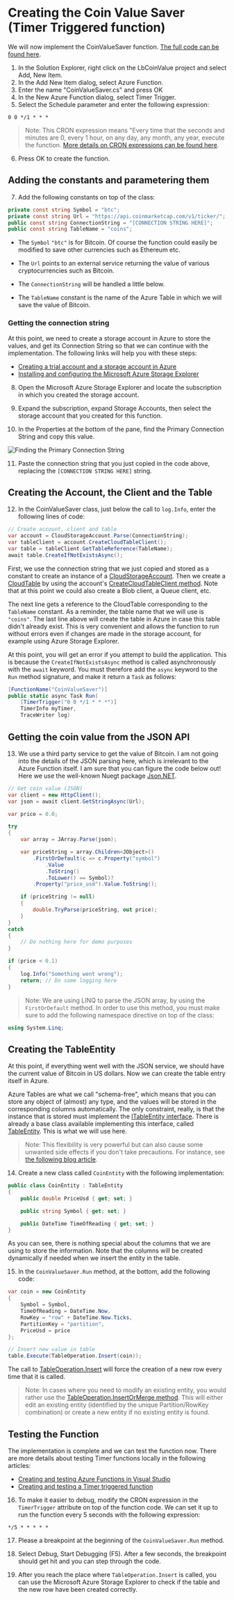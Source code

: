 # Creating the Coin Value Saver (Timer Triggered function)

We will now implement the CoinValueSaver function. [The full code can be found here](TODO_GITHUB_CLASS).

1. In the Solution Explorer, right click on the LbCoinValue project and select Add, New Item.
2. In the Add New Item dialog, select Azure Function.
3. Enter the name "CoinValueSaver.cs" and press OK
4. In the New Azure Function dialog, select Timer Trigger.
5. Select the Schedule parameter and enter the following expression:

```
0 0 */1 * * *
```

> Note: This CRON expression means "Every time that the seconds and minutes are 0, every 1 hour, on any day, any month, any year, execute the function. [More details on CRON expressions can be found here](TODO).

6. Press OK to create the function.

## Adding the constants and parametering them

7. Add the following constants on top of the class:

```CS
private const string Symbol = "btc";
private const string Url = "https://api.coinmarketcap.com/v1/ticker/";
public const string ConnectionString = "[CONNECTION STRING HERE]";
public const string TableName = "coins";
```

* The ```Symbol``` ```"btc"``` is for Bitcoin. Of course the function could easily be modified to save other currencies such as Ethereum etc.

* The ```Url``` points to an external service returning the value of various cryptocurrencies such as Bitcoin.

* The ```ConnectionString``` will be handled a little below.

* The ```TableName``` constant is the name of the Azure Table in which we will save the value of Bitcoin.

### Getting the connection string

At this point, we need to create a storage account in Azure to store the values, and get its Connection String so that we can continue with the implementation. The following links will help you with these steps:

* [Creating a trial account and a storage account in Azure](TODO)
* [Installing and configuring the Microsoft Azure Storage Explorer](TODO)

8. Open the Microsoft Azure Storage Explorer and locate the subscription in which you created the storage account.

9. Expand the subscription, expand Storage Accounts, then select the storage account that you created for this function.

10. In the Properties at the bottom of the pane, find the Primary Connection String and copy this value.

![Finding the Primary Connection String](TODO)

11. Paste the connection string that you just copied in the code above, replacing the `[CONNECTION STRING HERE]` string.

## Creating the Account, the Client and the Table

12. In the CoinValueSaver class, just below the call to ```log.Info```, enter the following lines of code:

```CS
// Create account, client and table
var account = CloudStorageAccount.Parse(ConnectionString);
var tableClient = account.CreateCloudTableClient();
var table = tableClient.GetTableReference(TableName);
await table.CreateIfNotExistsAsync();
```

First, we use the connection string that we just copied and stored as a constant to create an instance of a [CloudStorageAccount](TODO). Then we create a [CloudTable](TODO) by using the account's [CreateCloudTableClient method](TODO). Note that at this point we could also create a Blob client, a Queue client, etc.

The next line gets a reference to the CloudTable corresponding to the ```TableName``` constant. As a reminder, the table name that we will use is ```"coins"```. The last line above will create the table in Azure in case this table didn't already exist. This is very convenient and allows the function to run without errors even if changes are made in the storage account, for example using Azure Storage Explorer.

At this point, you will get an error if you attempt to build the application. This is because the ```CreateIfNotExistsAsync``` method is called asynchronously with the ```await``` keyword. You must therefore add the ```async``` keyword to the ```Run``` method signature, and make it return a ```Task``` as follows:

```CS
[FunctionName("CoinValueSaver")]
public static async Task Run(
    [TimerTrigger("0 0 */1 * * *")]
    TimerInfo myTimer, 
    TraceWriter log)
```

## Getting the coin value from the JSON API

13. We use a third party service to get the value of Bitcoin. I am not going into the details of the JSON parsing here, which is irrelevant to the Azure Function itself. I am sure that you can figure the code below out! Here we use the well-known Nuegt package [Json.NET](TODO).

```CS
// Get coin value (JSON)
var client = new HttpClient();
var json = await client.GetStringAsync(Url);

var price = 0.0;

try
{
    var array = JArray.Parse(json);

    var priceString = array.Children<JObject>()
        .FirstOrDefault(c => c.Property("symbol")
            .Value
            .ToString()
            .ToLower() == Symbol)?
        .Property("price_usd").Value.ToString();

    if (priceString != null)
    {
        double.TryParse(priceString, out price);
    }
}
catch
{
    // Do nothing here for demo purposes
}

if (price < 0.1)
{
    log.Info("Something went wrong");
    return; // Do some logging here
}
```

> Note: We are using LINQ to parse the JSON array, by using the ```FirstOrDefault``` method. In order to use this method, you must make sure to add the following namespace directive on top of the class:

```CS
using System.Linq;
```

## Creating the TableEntity

At this point, if everything went well with the JSON service, we should have the current value of Bitcoin in US dollars. Now we can create the table entry itself in Azure.

Azure Tables are what we call "schema-free", which means that you can store any object of (almost) any type, and the values will be stored in the corresponding columns automatically. The only constraint, really, is that the instance that is stored must implement the [ITableEntity interface](TODO). There is already a base class available implementing this interface, called [TableEntity](TODO). This is what we will use here.

> Note: This flexibility is very powerful but can also cause some unwanted side effects if you don't take precautions. For instance, see [the following blog article](TODO_GALASOFT_BLOG).

14. Create a new class called ```CoinEntity``` with the following implementation:

```CS
public class CoinEntity : TableEntity
{
    public double PriceUsd { get; set; }

    public string Symbol { get; set; }

    public DateTime TimeOfReading { get; set; }
}
```
As you can see, there is nothing special about the columns that we are using to store the information. Note that the columns will be created dynamically if needed when we insert the entity in the table. 

15. In the ```CoinValueSaver.Run``` method, at the bottom, add the following code:

```CS
var coin = new CoinEntity
{
    Symbol = Symbol,
    TimeOfReading = DateTime.Now,
    RowKey = "row" + DateTime.Now.Ticks,
    PartitionKey = "partition",
    PriceUsd = price
};

// Insert new value in table
table.Execute(TableOperation.Insert(coin));
```

The call to [TableOperation.Insert](TODO) will force the creation of a new row every time that it is called.

> Note: In cases where you need to modify an existing entity, you would rather use the [TableOperation.InsertOrMerge method](TODO). This will either edit an existing entity (identified by the unique Partition/RowKey combination) or create a new entity if no existing entity is found.

## Testing the Function

The implementation is complete and we can test the function now. There are more details about testing Timer functions locally in the following articles:

* [Creating and testing Azure Functions in Visual Studio](TODO)
* [Creating and testing a Timer triggered function](TODO)

16. To make it easier to debug, modify the CRON expression in the ```TimerTrigger``` attribute on top of the function code. We can set it up to run the function every 5 seconds with the following expression:

```
*/5 * * * * *
```

17. Please a breakpoint at the beginning of the ```CoinValueSaver.Run``` method.

18. Select Debug, Start Debugging (F5). After a few seconds, the breakpoint should get hit and you can step through the code.

19. After you reach the place where ```TableOperation.Insert``` is called, you can use the Microsoft Azure Storage Explorer to check if the table and the new row have been created correctly.


